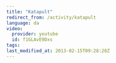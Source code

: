 ```yaml
---
title: "Katapult"
redirect_from: /activity/katapult
language: da
video:
  provider: youtube
  id: f1GLAvE9Dxs
tags:
last_modified_at: 2013-02-15T09:28:28Z
---
```



